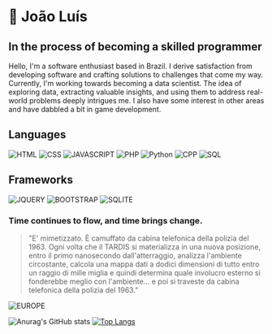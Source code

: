 # 🖤 João Luís
## In the process of becoming a skilled programmer 
Hello, I'm a software enthusiast based in Brazil. I derive satisfaction from developing software and crafting solutions to challenges that come my way.
Currently, I'm working towards becoming a data scientist. The idea of exploring data, extracting valuable insights, and using them to address real-world problems deeply intrigues me. I also have some interest in other areas and have dabbled a bit in game development.

## Languages
![HTML](https://img.shields.io/badge/HTML-239120?style=for-the-badge&logo=html5&logoColor=white)
![CSS](https://img.shields.io/badge/CSS-239120?&style=for-the-badge&logo=css3&logoColor=white)
![JAVASCRIPT](https://img.shields.io/badge/JavaScript-F7DF1E?style=for-the-badge&logo=javascript&logoColor=black)
![PHP](https://img.shields.io/badge/PHP-777BB4?style=for-the-badge&logo=php&logoColor=white)
![Python](https://img.shields.io/badge/Python-3776AB?style=for-the-badge&logo=python&logoColor=white)
![CPP](https://img.shields.io/badge/C%2B%2B-00599C?style=for-the-badge&logo=c%2B%2B&logoColor=white)
![SQL](https://img.shields.io/badge/MySQL-00000F?style=for-the-badge&logo=mysql&logoColor=white)
## Frameworks
![JQUERY](https://img.shields.io/badge/jQuery-0769AD?style=for-the-badge&logo=jquery&logoColor=white)
![BOOTSTRAP](https://img.shields.io/badge/Bootstrap-563D7C?style=for-the-badge&logo=bootstrap&logoColor=white)
![SQLITE](https://img.shields.io/badge/SQLite-07405E?style=for-the-badge&logo=sqlite&logoColor=white)






### Time continues to flow, and time brings change.

> "E' mimetizzato. È camuffato da cabina telefonica della polizia del 1963. Ogni volta che il TARDIS si materializza in una nuova posizione, entro il primo nanosecondo dall'atterraggio, analizza l'ambiente circostante, calcola una mappa dati a dodici dimensioni di tutto entro un raggio di mille miglia e quindi determina quale involucro esterno si fonderebbe meglio con l'ambiente... e poi si traveste da cabina telefonica della polizia del 1963."

![EUROPE](https://i.pinimg.com/736x/f7/9d/0d/f79d0ddfb95bfe8b775ff004d768d872.jpg)



![Anurag's GitHub stats](https://github-readme-stats.vercel.app/api?username=deestad&show_icons=true&theme=dark) [![Top Langs](https://github-readme-stats.vercel.app/api/top-langs/?username=deestad&theme=dark)](https://github.com/anuraghazra/github-readme-stats)


